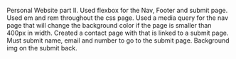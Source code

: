 Personal Website part II. Used flexbox for the Nav, Footer and submit page. Used em and rem throughout the css page. Used a media query for the nav page that will change the background color if the page is smaller than 400px in width. Created a contact page with that is linked to a submit page. Must submit name, email and number to go to the submit page. Background img on the submit back.
